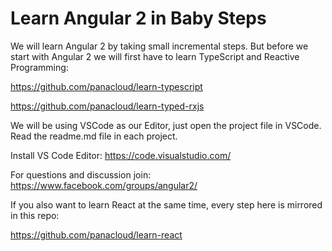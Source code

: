 # Learn Angular 2 in Baby Steps
We will learn Angular 2 by taking small incremental steps. But before we start with Angular 2 we will first have to learn TypeScript and Reactive Programming:

https://github.com/panacloud/learn-typescript

https://github.com/panacloud/learn-typed-rxjs


We will be using VSCode as our Editor, just open the project file in VSCode. Read the readme.md file in each project.

Install VS Code Editor: https://code.visualstudio.com/

For questions and discussion join: https://www.facebook.com/groups/angular2/

If you also want to learn React at the same time, every step here is mirrored in this repo:

https://github.com/panacloud/learn-react









